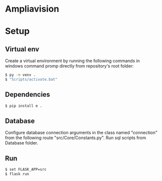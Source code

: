 # Ampliavision

# Setup
## Virtual env

Create a virtual environment by running the following commands in windows command promp directly from repository's root folder:
```sh
$ py -m venv .
$ "Scripts/activate.bat"
```
## Dependencies
```sh
$ pip install e .
```
## Database
Configure database connection arguments in the class named "connection" from the following route "src/Core/Constants.py".
Run sql scripts from Database folder.

## Run
```sh
$ set FLASK_APP=src
$ flask run
```



